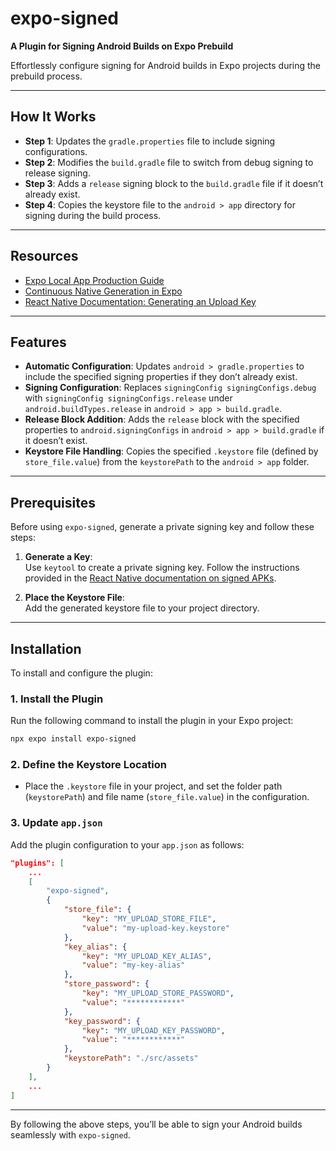 # expo-signed

**A Plugin for Signing Android Builds on Expo Prebuild**

Effortlessly configure signing for Android builds in Expo projects during the prebuild process.

---

## How It Works

- **Step 1**: Updates the `gradle.properties` file to include signing configurations.
- **Step 2**: Modifies the `build.gradle` file to switch from debug signing to release signing.
- **Step 3**: Adds a `release` signing block to the `build.gradle` file if it doesn’t already exist.
- **Step 4**: Copies the keystore file to the `android > app` directory for signing during the build process.

---

## Resources

- [Expo Local App Production Guide](https://docs.expo.dev/guides/local-app-production/#android)
- [Continuous Native Generation in Expo](https://docs.expo.dev/workflow/continuous-native-generation/)
- [React Native Documentation: Generating an Upload Key](https://reactnative.dev/docs/signed-apk-android#generating-an-upload-key)

---

## Features

- **Automatic Configuration**: Updates `android > gradle.properties` to include the specified signing properties if they don’t already exist.
- **Signing Configuration**: Replaces `signingConfig signingConfigs.debug` with `signingConfig signingConfigs.release` under `android.buildTypes.release` in `android > app > build.gradle`.
- **Release Block Addition**: Adds the `release` block with the specified properties to `android.signingConfigs` in `android > app > build.gradle` if it doesn’t exist.
- **Keystore File Handling**: Copies the specified `.keystore` file (defined by `store_file.value`) from the `keystorePath` to the `android > app` folder.

---

## Prerequisites

Before using `expo-signed`, generate a private signing key and follow these steps:

1. **Generate a Key**:  
   Use `keytool` to create a private signing key. Follow the instructions provided in the [React Native documentation on signed APKs](https://reactnative.dev/docs/signed-apk-android#generating-an-upload-key).

2. **Place the Keystore File**:  
   Add the generated keystore file to your project directory.

---

## Installation

To install and configure the plugin:

### 1. Install the Plugin

Run the following command to install the plugin in your Expo project:
```bash
npx expo install expo-signed
```

### 2. Define the Keystore Location

- Place the `.keystore` file in your project, and set the folder path (`keystorePath`) and file name (`store_file.value`) in the configuration.

### 3. Update `app.json`

Add the plugin configuration to your `app.json` as follows:

```json
"plugins": [
    ...
    [
        "expo-signed",
        {
            "store_file": {
                "key": "MY_UPLOAD_STORE_FILE",
                "value": "my-upload-key.keystore"
            },
            "key_alias": {
                "key": "MY_UPLOAD_KEY_ALIAS",
                "value": "my-key-alias"
            },
            "store_password": {
                "key": "MY_UPLOAD_STORE_PASSWORD",
                "value": "************"
            },
            "key_password": {
                "key": "MY_UPLOAD_KEY_PASSWORD",
                "value": "************"
            },
            "keystorePath": "./src/assets"
        }
    ],
    ...
]
```

---

By following the above steps, you’ll be able to sign your Android builds seamlessly with `expo-signed`.
